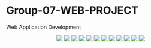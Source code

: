 # Group-07-WEB-PROJECT
Web Application Development 

<p align="center">
  
<img src="Images/1.png" width="fix" height="fix">
<img src="Images/2.png" width="fix" height="fix">
<img src="Images/3.png" width="fix" height="fix">
<img src="Images/4.png" width="fix" height="fix">
<img src="Images/5.png" width="fix" height="fix">
<img src="Images/6.png" width="fix" height="fix">
<img src="Images/7.png" width="fix" height="fix">
<img src="Images/8.png" width="fix" height="fix">
<img src="Images/9.png" width="fix" height="fix">
<img src="Images/10.png" width="fix" height="fix">
<img src="Images/11.png" width="fix" height="fix">
<img src="Images/13.png" width="fix" height="fix">


</p>

